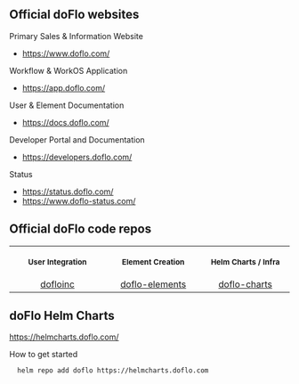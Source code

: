 ## Official doFlo websites

Primary Sales & Information Website
* https://www.doflo.com/

Workflow & WorkOS Application
* https://app.doflo.com/

User & Element Documentation
* https://docs.doflo.com/

Developer Portal and Documentation
* https://developers.doflo.com/

Status
* https://status.doflo.com/
* https://www.doflo-status.com/

## Official doFlo code repos

<table>
<th align="center">
<img width="295" height="0">
<p> 
<small>
User Integration 
</small>
</p>
</th>
<th align="center">
<img width="295" height="0">
<p> 
<small>
Element Creation
</small>
</p>
</th>
<th align="center">
<img width="295" height="0">
<p> 
<small>
Helm Charts / Infra
</small>
</p>
</th>
</tr>
<tr>
<td align="center">
<!-- REMOVE THE BACKSLASHES -->
  <a href="https://github.com/dofloinc/">dofloinc</a>
</td>
<td align="center">
<!-- REMOVE THE BACKSLASHES -->
  <a href="https://github.com/doflo-elements/">doflo-elements</a>
</td>
  <td align="center">
<!-- REMOVE THE BACKSLASHES -->
  <a href="https://github.com/doflo-charts/">doflo-charts</a>
  </td>
</tr>

</table>  

## doFlo Helm Charts

https://helmcharts.doflo.com/

How to get started

```sh
  helm repo add doflo https://helmcharts.doflo.com

```


<!--

**Here are some ideas to get you started:**

🙋‍♀️ A short introduction - what is your organization all about?
🌈 Contribution guidelines - how can the community get involved?
👩‍💻 Useful resources - where can the community find your docs? Is there anything else the community should know?
🍿 Fun facts - what does your team eat for breakfast?
🧙 Remember, you can do mighty things with the power of [Markdown](https://docs.github.com/github/writing-on-github/getting-started-with-writing-and-formatting-on-github/basic-writing-and-formatting-syntax)
-->
